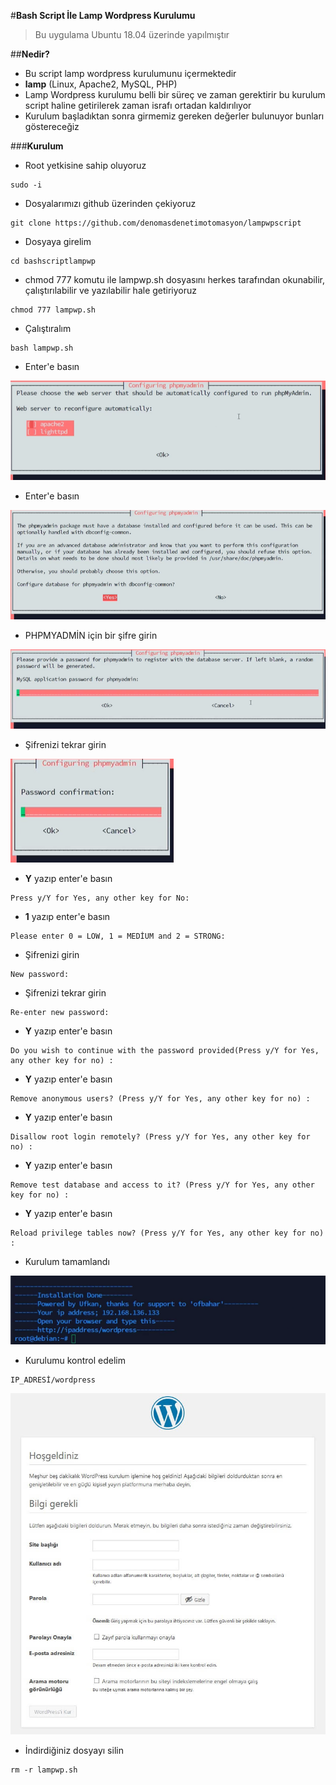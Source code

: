 #**Bash Script İle Lamp Wordpress Kurulumu**

>Bu uygulama Ubuntu 18.04 üzerinde yapılmıştır
 
##**Nedir?**

- Bu script lamp wordpress kurulumunu içermektedir
- **lamp** (Linux, Apache2, MySQL, PHP)
- Lamp Wordpress kurulumu belli bir süreç ve zaman gerektirir bu kurulum script haline getirilerek zaman israfı ortadan kaldırılıyor
- Kurulum başladıktan sonra girmemiz gereken değerler bulunuyor bunları göstereceğiz


###**Kurulum**

- Root yetkisine sahip oluyoruz

```
sudo -i
```

- Dosyalarımızı github üzerinden çekiyoruz

```
git clone https://github.com/denomasdenetimotomasyon/lampwpscript
```

- Dosyaya girelim

```
cd bashscriptlampwp
```

- chmod 777 komutu ile lampwp.sh dosyasını herkes tarafından okunabilir, çalıştırılabilir ve yazılabilir hale getiriyoruz

```
chmod 777 lampwp.sh
```

- Çalıştıralım

```
bash lampwp.sh
```

- Enter'e basın

![lawp](/img/lawp.png)


- Enter'e basın

![lawp](/img/lawp1.png)

- PHPMYADMİN için bir şifre girin

![lawp](/img/lawp2.png)

- Şifrenizi tekrar girin

![lawp](/img/lawp3.png)

- **Y** yazıp enter'e basın


```
Press y/Y for Yes, any other key for No: 
```

- **1** yazıp enter'e basın

```
Please enter 0 = LOW, 1 = MEDİUM and 2 = STRONG: 
```

- Şifrenizi girin

```
New password:
```

- Şifrenizi tekrar girin

```
Re-enter new password:
```

- **Y** yazıp enter'e basın

```
Do you wish to continue with the password provided(Press y/Y for Yes, any other key for no) :
```

- **Y** yazıp enter'e basın

```
Remove anonymous users? (Press y/Y for Yes, any other key for no) :
```

- **Y** yazıp enter'e basın

```
Disallow root login remotely? (Press y/Y for Yes, any other key for no) :
```

- **Y** yazıp enter'e basın

```
Remove test database and access to it? (Press y/Y for Yes, any other key for no) :
```

- **Y** yazıp enter'e basın

```
Reload privilege tables now? (Press y/Y for Yes, any other key for no) :
```


- Kurulum tamamlandı 

![lawp](/img/lawp4.png)

- Kurulumu kontrol edelim

```
IP_ADRESİ/wordpress
```

![lawp](/img/lawp5.jpg)

- İndirdiğiniz dosyayı silin

```
rm -r lampwp.sh
```
